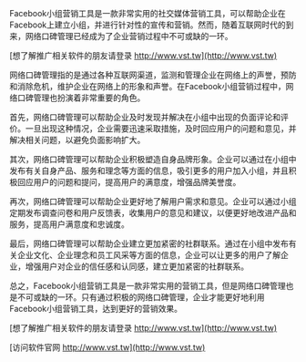 Facebook小组营销工具是一款非常实用的社交媒体营销工具，可以帮助企业在Facebook上建立小组，并进行针对性的宣传和营销。然而，随着互联网时代的到来，网络口碑管理已经成为了企业营销过程中不可或缺的一环。

[想了解推广相关软件的朋友请登录 http://www.vst.tw](http://www.vst.tw)

网络口碑管理指的是通过各种互联网渠道，监测和管理企业在网络上的声誉，预防和消除危机，维护企业在网络上的形象和声誉。在Facebook小组营销过程中，网络口碑管理也扮演着非常重要的角色。

首先，网络口碑管理可以帮助企业及时发现并解决在小组中出现的负面评论和评价。一旦出现这种情况，企业需要迅速采取措施，及时回应用户的问题和意见，并解决相关问题，以避免负面影响扩大。

其次，网络口碑管理可以帮助企业积极塑造自身品牌形象。企业可以通过在小组中发布有关自身产品、服务和理念等方面的信息，吸引更多的用户加入小组，并且积极回应用户的问题和提问，提高用户的满意度，增强品牌美誉度。

再次，网络口碑管理可以帮助企业更好地了解用户需求和意见。企业可以通过小组定期发布调查问卷和用户反馈表，收集用户的意见和建议，以便更好地改进产品和服务，提高用户满意度和忠诚度。

最后，网络口碑管理可以帮助企业建立更加紧密的社群联系。通过在小组中发布有关企业文化、企业理念和员工风采等方面的信息，企业可以让更多的用户了解企业，增强用户对企业的信任感和认同感，建立更加紧密的社群联系。

总之，Facebook小组营销工具是一款非常实用的营销工具，但是网络口碑管理也是不可或缺的一环。只有通过积极的网络口碑管理，企业才能更好地利用Facebook小组营销工具，达到更好的营销效果。

[想了解推广相关软件的朋友请登录 http://www.vst.tw](http://www.vst.tw)


[访问软件官网 http://www.vst.tw](http://www.vst.tw)

